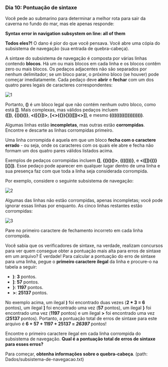 ### Dia 10: Pontuação de sintaxe

Você pede ao submarino para determinar a melhor rota para sair da caverna no fundo do mar, mas ele apenas responde:

**Syntax error in navigation subsystem on line: all of them**

**Todos eles?!** O dano é pior do que você pensava. Você abre uma cópia do subsistema de navegação (sua entrada de quebra-cabeça).

A sintaxe do subsistema de navegação é composta por várias linhas contendo **blocos**. Há um ou mais blocos em cada linha e os blocos contêm zero ou mais blocos. Os pedaços adjacentes não são separados por nenhum delimitador; se um bloco parar, o próximo bloco (se houver) pode começar imediatamente. Cada pedaço deve **abrir** e **fechar** com um dos quatro pares legais de caracteres correspondentes:

![1](https://user-images.githubusercontent.com/57911863/146990732-87c865bc-70ee-4d8a-b252-d80330d88546.png)

Portanto, **()** é um bloco legal que não contém nenhum outro bloco, como está **[]**. Mais complexas, mas válidos pedaços incluem  
**([])**, **{()()()}**, **<([{}])>**, **[<>({}){}[([])<>]]**, e mesmo **(((((((((())))))))))**.

Algumas linhas estão **incompletas**, mas outras estão **corrompidas**. Encontre e descarte as linhas corrompidas primeiro.

Uma linha corrompida é aquela em que um bloco **fecha com o caractere errado** - ou seja, onde os caracteres com os quais ele abre e fecha não formam um dos quatro pares válidos listados acima.

Exemplos de pedaços corrompidas incluem **(]**, **{()()()>**, **(((()))}**, e **<([]){()}[{}])**. Esse pedaço pode aparecer em qualquer lugar dentro de uma linha e sua presença faz com que toda a linha seja considerada corrompida.

Por exemplo, considere o seguinte subsistema de navegação:

![2](https://user-images.githubusercontent.com/57911863/146990744-07f9dea9-358c-402d-aa5a-fc22f4e35312.png)

Algumas das linhas não estão corrompidas, apenas incompletas; você pode ignorar essas linhas por enquanto. As cinco linhas restantes estão corrompidas:

![3](https://user-images.githubusercontent.com/57911863/146990751-ecce0a0a-adc0-44c5-8967-9dfd0d981d80.png)

Pare no primeiro caractere de fechamento incorreto em cada linha corrompida.

Você sabia que os verificadores de sintaxe, na verdade, realizam concursos para ver quem consegue obter a pontuação mais alta para erros de sintaxe em um arquivo? É verdade! Para calcular a pontuação do erro de sintaxe para uma linha, pegue o **primeiro caractere ilegal** da linha e procure-o na tabela a seguir:

- **)**: **3** pontos.
- **]**: **57** pontos.
- **}**: **1197** pontos.
- **>**: **25137** pontos.

No exemplo acima, um ilegal **)** foi encontrado duas vezes (**2 * 3 = 6** pontos), um ilegal **]** foi encontrado uma vez (**57** pontos), um ilegal **}** foi encontrado uma vez (**1197** pontos) e um ilegal **>** foi encontrado uma vez (**25137** pontos). Portanto, a pontuação total de erros de sintaxe para este arquivo é **6 + 57 + 1197 + 25137 = *26397*** pontos!

Encontre o primeiro caractere ilegal em cada linha corrompida do subsistema de navegação. **Qual é a pontuação total de erros de sintaxe para esses erros?**

Para começar, **obtenha informações sobre o quebra-cabeça**. (path: Dados/subsistema-de-navegacao.txt)
